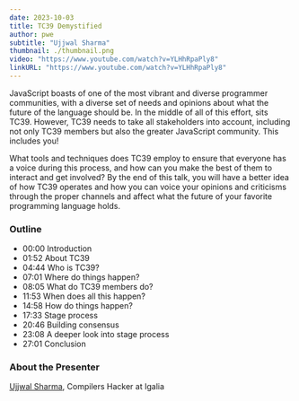 ```yaml
---
date: 2023-10-03
title: TC39 Demystified
author: pwe
subtitle: "Ujjwal Sharma"
thumbnail: ./thumbnail.png
video: "https://www.youtube.com/watch?v=YLHhRpaPly8"
linkURL: "https://www.youtube.com/watch?v=YLHhRpaPly8"
---
```


JavaScript boasts of one of the most vibrant and diverse programmer communities, with a diverse set of needs and
opinions about what the future of the language should be. In the middle of all of this effort, sits TC39. However, TC39
needs to take all stakeholders into account, including not only TC39 members but also the greater JavaScript community.
This includes you!

What tools and techniques does TC39 employ to ensure that everyone has a voice during this process, and how can you make
the best of them to interact and get involved? By the end of this talk, you will have a better idea of how TC39 operates
and how you can voice your opinions and
criticisms through the proper channels and affect what the future of your favorite programming language holds.

### Outline

- 00:00 Introduction
- 01:52 About TC39
- 04:44 Who is TC39?
- 07:01 Where do things happen?
- 08:05 What do TC39 members do?
- 11:53 When does all this happen?
- 14:58 How do things happen?
- 17:33 Stage process
- 20:46 Building consensus
- 23:08 A deeper look into stage process
- 27:01 Conclusion

### About the Presenter

[Ujjwal Sharma](https://www.x.com/ryzokuken), Compilers Hacker at Igalia
